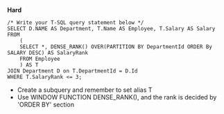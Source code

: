 **Hard**

```MSSQL
/* Write your T-SQL query statement below */
SELECT D.NAME AS Department, T.Name AS Employee, T.Salary AS Salary
FROM
    (
    SELECT *, DENSE_RANK() OVER(PARTITION BY DepartmentId ORDER By SALARY DESC) AS SalaryRank
    FROM Employee
    ) AS T
JOIN Department D on T.DepartmentId = D.Id
WHERE T.SalaryRank <= 3;
```


+ Create a subquery and remember to set alias T
+ Use WINDOW FUNCTION DENSE_RANK(), and the rank is decided by 'ORDER BY' section
